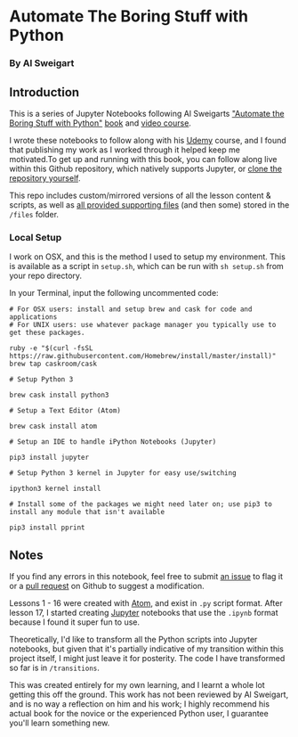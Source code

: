 
# Automate The Boring Stuff with Python
###  By Al Sweigart

## Introduction

This is a series of Jupyter Notebooks following Al Sweigarts ["Automate the Boring Stuff with Python"](https://automatetheboringstuff.com/) [book](http://www.amazon.ca/Automate-Boring-Stuff-Python-Programming/dp/1593275994) and [video course](www.udemy/automate).

I wrote these notebooks to follow along with his [Udemy](https://www.udemy.com/automate/learn/v4/t/lecture/3547544) course, and I found that publishing my work as I worked through it helped keep me motivated.To get up and running with this book, you can follow along live within this Github repository, which natively supports Jupyter, or [clone the repository yourself](https://guides.github.com/activities/hello-world/).

This repo includes custom/mirrored versions of all the lesson content & scripts, as well as [all provided supporting  files](https://www.nostarch.com/automatestuff) (and then some) stored in the `/files` folder.

### Local Setup

I work on OSX, and this is the method I used to setup  my environment. This is available as a script in `setup.sh`, which can be run with `sh setup.sh` from your repo directory.

In your Terminal, input the following uncommented code:

    # For OSX users: install and setup brew and cask for code and applications
    # For UNIX users: use whatever package manager you typically use to get these packages.

    ruby -e "$(curl -fsSL https://raw.githubusercontent.com/Homebrew/install/master/install)"
    brew tap caskroom/cask

    # Setup Python 3

    brew cask install python3

    # Setup a Text Editor (Atom)

    brew cask install atom

    # Setup an IDE to handle iPython Notebooks (Jupyter)

    pip3 install jupyter

    # Setup Python 3 kernel in Jupyter for easy use/switching

    ipython3 kernel install

    # Install some of the packages we might need later on; use pip3 to install any module that isn't available

    pip3 install pprint

## Notes

If you find any errors in this notebook, feel free to submit [an issue](https://guides.github.com/features/issues/) to flag it or a [pull request](https://guides.github.com/introduction/flow/) on Github to suggest a modification.

Lessons 1 - 16 were created with [Atom](https://atom.io/), and exist in `.py` script format. After lesson 17, I started creating [Jupyter](http://jupyter.org/) notebooks that use the `.ipynb` format because I found it super fun to use.

Theoretically, I'd like to transform all the Python scripts into Jupyter notebooks, but given that it's partially indicative of my transition within this project itself, I might just leave it for posterity. The code I have transformed so far is in `/transitions`.

This was created entirely for my own learning, and I learnt a whole lot getting this off the ground. This work has not been reviewed by Al Sweigart, and is no way a reflection on him and his work; I highly recommend his actual book for the novice or the experienced Python user, I guarantee you'll learn something new. 
